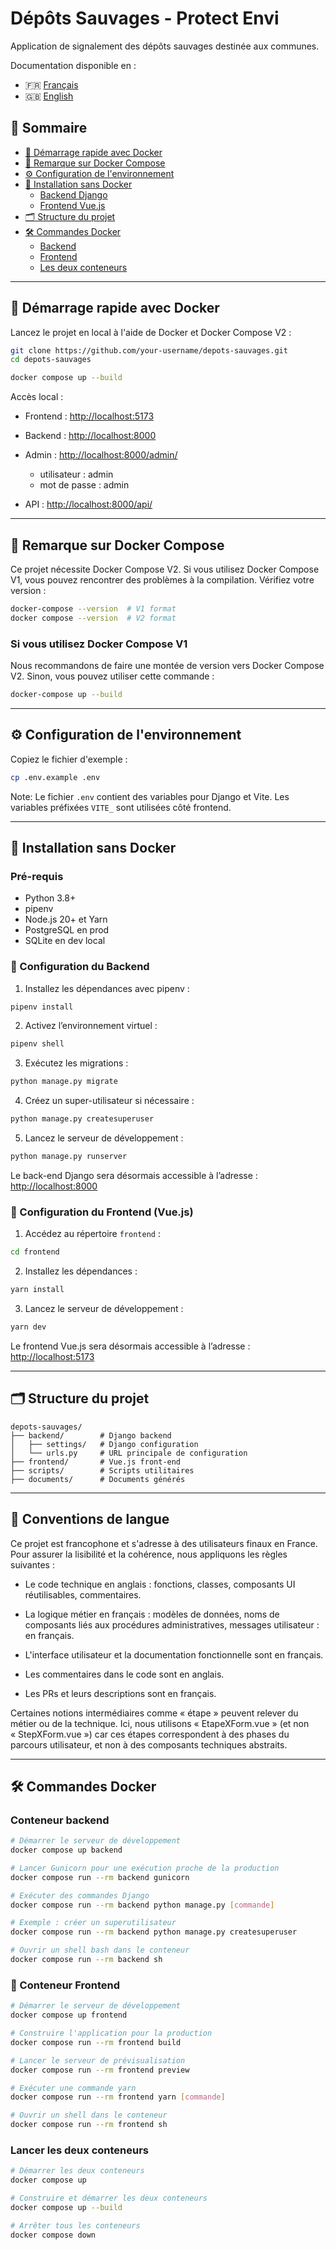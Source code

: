 # Dépôts Sauvages - Protect Envi

Application de signalement des dépôts sauvages destinée aux communes.

Documentation disponible en :

- 🇫🇷 [Français](README)
- 🇬🇧 [English](README.en.md)

## 📑 Sommaire

- [🚀 Démarrage rapide avec Docker](#-démarrage-rapide-avec-docker)
- [🐳 Remarque sur Docker Compose](#-remarque-sur-docker-compose)
- [⚙️ Configuration de l'environnement](#️-configuration-de-lenvironnement)
- [🔧 Installation sans Docker](#-installation-sans-docker)
  - [Backend Django](#backend-django)
  - [Frontend Vue.js](#frontend-vuejs)
- [🗂️ Structure du projet](#️-structure-du-projet)
- [🛠️ Commandes Docker](#️-commandes-docker)
  - [Backend](#backend)
  - [Frontend](#frontend)
  - [Les deux conteneurs](#les-deux-conteneurs)

---

## 🚀 Démarrage rapide avec Docker

Lancez le projet en local à l'aide de Docker et Docker Compose V2 :

```bash
git clone https://github.com/your-username/depots-sauvages.git
cd depots-sauvages

docker compose up --build
```

Accès local :

- Frontend : [http://localhost:5173](http://localhost:5173)
- Backend : [http://localhost:8000](http://localhost:8000)
- Admin : [http://localhost:8000/admin/](http://localhost:8000/admin/)

  - utilisateur : admin
  - mot de passe : admin

- API : [http://localhost:8000/api/](http://localhost:8000/api/)

---

## 🐳 Remarque sur Docker Compose

Ce projet nécessite Docker Compose V2. Si vous utilisez Docker Compose V1, vous pouvez rencontrer des problèmes à la compilation.
Vérifiez votre version :

```bash
docker-compose --version  # V1 format
docker compose --version  # V2 format
```

### Si vous utilisez Docker Compose V1

Nous recommandons de faire une montée de version vers Docker Compose V2.
Sinon, vous pouvez utiliser cette commande :

```bash
docker-compose up --build
```

---

## ⚙️ Configuration de l'environnement

Copiez le fichier d'exemple :

```bash
cp .env.example .env
```

Note: Le fichier `.env` contient des variables pour Django et Vite. Les variables préfixées `VITE_` sont utilisées côté frontend.

---

## 🔧 Installation sans Docker

### Pré-requis

- Python 3.8+
- pipenv
- Node.js 20+ et Yarn
- PostgreSQL en prod
- SQLite en dev local

### 🔧 Configuration du Backend

1. Installez les dépendances avec pipenv :

```bash
pipenv install
```

2. Activez l’environnement virtuel :

```bash
pipenv shell
```

3. Exécutez les migrations :

```bash
python manage.py migrate
```

4. Créez un super-utilisateur si nécessaire :

```bash
python manage.py createsuperuser
```

5. Lancez le serveur de développement :

```bash
python manage.py runserver
```

Le back-end Django sera désormais accessible à l’adresse : [http://localhost:8000](http://localhost:8000)

### 🔧 Configuration du Frontend (Vue.js)

1. Accédez au répertoire `frontend` :

```bash
cd frontend
```

2. Installez les dépendances :

```bash
yarn install
```

3. Lancez le serveur de développement :

```bash
yarn dev
```

Le frontend Vue.js sera désormais accessible à l’adresse : [http://localhost:5173](http://localhost:5173)

---

## 🗂️ Structure du projet

```
depots-sauvages/
├── backend/        # Django backend
│   ├── settings/   # Django configuration
│   └── urls.py     # URL principale de configuration
├── frontend/       # Vue.js front-end
├── scripts/        # Scripts utilitaires
├── documents/      # Documents générés
```

---

## 📘 Conventions de langue

Ce projet est francophone et s'adresse à des utilisateurs finaux en France.
Pour assurer la lisibilité et la cohérence, nous appliquons les règles suivantes :

- Le code technique en anglais : fonctions, classes, composants UI réutilisables, commentaires.

- La logique métier en français : modèles de données, noms de composants liés aux procédures administratives, messages utilisateur : en français.

- L'interface utilisateur et la documentation fonctionnelle sont en français.

- Les commentaires dans le code sont en anglais.

- Les PRs et leurs descriptions sont en français.

Certaines notions intermédiaires comme « étape » peuvent relever du métier ou de la technique. Ici, nous utilisons « EtapeXForm.vue » (et non « StepXForm.vue ») car ces étapes correspondent à des phases du parcours utilisateur, et non à des composants techniques abstraits.

---

## 🛠️ Commandes Docker

### Conteneur backend

```bash
# Démarrer le serveur de développement
docker compose up backend

# Lancer Gunicorn pour une exécution proche de la production
docker compose run --rm backend gunicorn

# Exécuter des commandes Django
docker compose run --rm backend python manage.py [commande]

# Exemple : créer un superutilisateur
docker compose run --rm backend python manage.py createsuperuser

# Ouvrir un shell bash dans le conteneur
docker compose run --rm backend sh

```

### 🎨 Conteneur Frontend

```bash
# Démarrer le serveur de développement
docker compose up frontend

# Construire l'application pour la production
docker compose run --rm frontend build

# Lancer le serveur de prévisualisation
docker compose run --rm frontend preview

# Exécuter une commande yarn
docker compose run --rm frontend yarn [commande]

# Ouvrir un shell dans le conteneur
docker compose run --rm frontend sh
```

### Lancer les deux conteneurs

```bash
# Démarrer les deux conteneurs
docker compose up

# Construire et démarrer les deux conteneurs
docker compose up --build

# Arrêter tous les conteneurs
docker compose down
```
